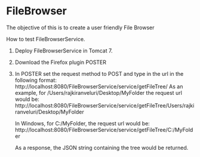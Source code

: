 FileBrowser
===========

The objective of this is to create a user friendly File Browser


How to test FileBrowserService.

1) Deploy FileBrowserService in Tomcat 7.
2) Download the Firefox plugin POSTER
3) In POSTER set the request method to POST and type in the url in the following format:
    http://localhost:8080/FileBrowserService/service/getFileTree/<root of the directory for which the JSON is requested>
    As an example, for /Users/rajkiranveluri/Desktop/MyFolder
    the request url would be: http://localhost:8080/FileBrowserService/service/getFileTree/Users/rajkiranveluri/Desktop/MyFolder
    
    In Windows, for C:/MyFolder, the request url would be:
    http://localhost:8080/FileBrowserService/service/getFileTree/C:/MyFolder

    As a response, the JSON string containing the tree would be returned.
    
